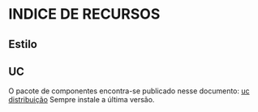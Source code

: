 # INDICE DE RECURSOS

## Estilo

## UC
O pacote de componentes encontra-se publicado nesse documento: [uc distribuição](uc.md) Sempre instale a última versão.
